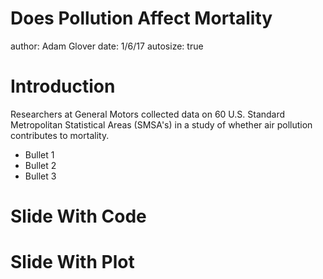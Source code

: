 Does Pollution Affect Mortality
========================================================
author: Adam Glover
date: 1/6/17
autosize: true

Introduction
========================================================
Researchers at General Motors collected data on 60 U.S. Standard Metropolitan Statistical Areas (SMSA's) in a study of whether air pollution contributes to mortality.

- Bullet 1
- Bullet 2
- Bullet 3

Slide With Code
========================================================



Slide With Plot
========================================================


